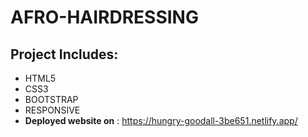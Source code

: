 # AFRO-HAIRDRESSING

## Project Includes:
- HTML5
- CSS3
- BOOTSTRAP
- RESPONSIVE
- **Deployed website on**  : https://hungry-goodall-3be651.netlify.app/
